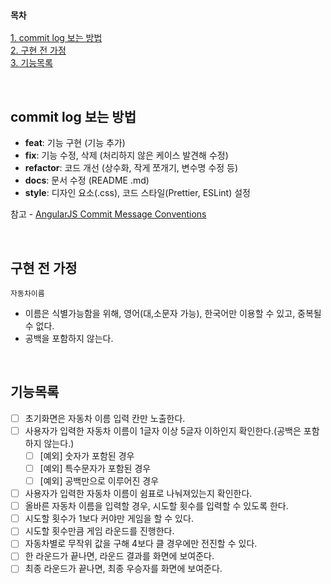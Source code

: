 ### `목차`

[1. commit log 보는 방법](#commit-log-보는-방법)  
[2. 구현 전 가정](#구현-전-가정)  
[3. 기능목록](#기능목록)

<br>

## commit log 보는 방법

- **feat**: 기능 구현 (기능 추가)
- **fix**: 기능 수정, 삭제 (처리하지 않은 케이스 발견해 수정)
- **refactor**: 코드 개선 (상수화, 작게 쪼개기, 변수명 수정 등)
- **docs**: 문서 수정 (README .md)
- **style**: 디자인 요소(.css), 코드 스타일(Prettier, ESLint) 설정

참고 - [AngularJS Commit Message Conventions](https://gist.github.com/stephenparish/9941e89d80e2bc58a153#allowed-type)

<br>

## 구현 전 가정

`자동차이름`

- 이름은 식별가능함을 위해, 영어(대,소문자 가능), 한국어만 이용할 수 있고, 중복될 수 없다.
- 공백을 포함하지 않는다.

<br>

## 기능목록

- [ ] 초기화면은 자동차 이름 입력 칸만 노출한다.
- [ ] 사용자가 입력한 자동차 이름이 1글자 이상 5글자 이하인지 확인한다.(공백은 포함하지 않는다.)
  - [ ] [예외] 숫자가 포함된 경우
  - [ ] [예외] 특수문자가 포함된 경우
  - [ ] [예외] 공백만으로 이루어진 경우
- [ ] 사용자가 입력한 자동차 이름이 쉼표로 나눠져있는지 확인한다.
- [ ] 올바른 자동차 이름을 입력할 경우, 시도할 횟수를 입력할 수 있도록 한다.
- [ ] 시도할 횟수가 1보다 커야만 게임을 할 수 있다.
- [ ] 시도할 횟수만큼 게임 라운드를 진행한다.
- [ ] 자동차별로 무작위 값을 구해 4보다 클 경우에만 전진할 수 있다.
- [ ] 한 라운드가 끝나면, 라운드 결과를 화면에 보여준다.
- [ ] 최종 라운드가 끝나면, 최종 우승자를 화면에 보여준다.
